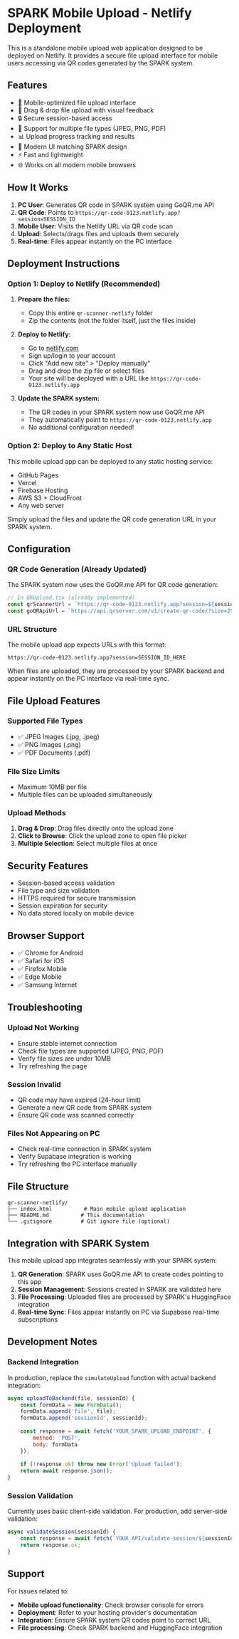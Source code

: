 # SPARK Mobile Upload - Netlify Deployment

This is a standalone mobile upload web application designed to be deployed on Netlify. It provides a secure file upload interface for mobile users accessing via QR codes generated by the SPARK system.

## Features

- 📱 Mobile-optimized file upload interface
- 📂 Drag & drop file upload with visual feedback
- 🔒 Secure session-based access
- 📄 Support for multiple file types (JPEG, PNG, PDF)
- 📊 Upload progress tracking and results
- 🎨 Modern UI matching SPARK design
- ⚡ Fast and lightweight
- 🌐 Works on all modern mobile browsers

## How It Works

1. **PC User**: Generates QR code in SPARK system using GoQR.me API
2. **QR Code**: Points to `https://qr-code-0123.netlify.app?session=SESSION_ID`
3. **Mobile User**: Visits the Netlify URL via QR code scan
4. **Upload**: Selects/drags files and uploads them securely
5. **Real-time**: Files appear instantly on the PC interface

## Deployment Instructions

### Option 1: Deploy to Netlify (Recommended)

1. **Prepare the files:**
   - Copy this entire `qr-scanner-netlify` folder
   - Zip the contents (not the folder itself, just the files inside)

2. **Deploy to Netlify:**
   - Go to [netlify.com](https://netlify.com)
   - Sign up/login to your account
   - Click "Add new site" > "Deploy manually"
   - Drag and drop the zip file or select files
   - Your site will be deployed with a URL like `https://qr-code-0123.netlify.app`

3. **Update the SPARK system:**
   - The QR codes in your SPARK system now use GoQR.me API
   - They automatically point to `https://qr-code-0123.netlify.app`
   - No additional configuration needed!

### Option 2: Deploy to Any Static Host

This mobile upload app can be deployed to any static hosting service:
- GitHub Pages
- Vercel
- Firebase Hosting
- AWS S3 + CloudFront
- Any web server

Simply upload the files and update the QR code generation URL in your SPARK system.

## Configuration

### QR Code Generation (Already Updated)

The SPARK system now uses the GoQR.me API for QR code generation:

```javascript
// In QRUpload.tsx (already implemented)
const qrScannerUrl = `https://qr-code-0123.netlify.app?session=${sessionId}`;
const goQRApiUrl = `https://api.qrserver.com/v1/create-qr-code/?size=256x256&format=png&data=${encodeURIComponent(qrScannerUrl)}`;
```

### URL Structure

The mobile upload app expects URLs with this format:
```
https://qr-code-0123.netlify.app?session=SESSION_ID_HERE
```

When files are uploaded, they are processed by your SPARK backend and appear instantly on the PC interface via real-time sync.

## File Upload Features

### Supported File Types
- ✅ JPEG Images (.jpg, .jpeg)
- ✅ PNG Images (.png)
- ✅ PDF Documents (.pdf)

### File Size Limits
- Maximum 10MB per file
- Multiple files can be uploaded simultaneously

### Upload Methods
1. **Drag & Drop**: Drag files directly onto the upload zone
2. **Click to Browse**: Click the upload zone to open file picker
3. **Multiple Selection**: Select multiple files at once

## Security Features

- Session-based access validation
- File type and size validation
- HTTPS required for secure transmission
- Session expiration for security
- No data stored locally on mobile device

## Browser Support

- ✅ Chrome for Android
- ✅ Safari for iOS  
- ✅ Firefox Mobile
- ✅ Edge Mobile
- ✅ Samsung Internet

## Troubleshooting

### Upload Not Working
- Ensure stable internet connection
- Check file types are supported (JPEG, PNG, PDF)
- Verify file sizes are under 10MB
- Try refreshing the page

### Session Invalid
- QR code may have expired (24-hour limit)
- Generate a new QR code from SPARK system
- Ensure QR code was scanned correctly

### Files Not Appearing on PC
- Check real-time connection in SPARK system
- Verify Supabase integration is working
- Try refreshing the PC interface manually

## File Structure

```
qr-scanner-netlify/
├── index.html          # Main mobile upload application
├── README.md          # This documentation
└── .gitignore         # Git ignore file (optional)
```

## Integration with SPARK System

This mobile upload app integrates seamlessly with your SPARK system:

1. **QR Generation**: SPARK uses GoQR.me API to create codes pointing to this app
2. **Session Management**: Sessions created in SPARK are validated here
3. **File Processing**: Uploaded files are processed by SPARK's HuggingFace integration
4. **Real-time Sync**: Files appear instantly on PC via Supabase real-time subscriptions

## Development Notes

### Backend Integration

In production, replace the `simulateUpload` function with actual backend integration:

```javascript
async uploadToBackend(file, sessionId) {
    const formData = new FormData();
    formData.append('file', file);
    formData.append('sessionId', sessionId);
    
    const response = await fetch('YOUR_SPARK_UPLOAD_ENDPOINT', {
        method: 'POST',
        body: formData
    });
    
    if (!response.ok) throw new Error('Upload failed');
    return await response.json();
}
```

### Session Validation

Currently uses basic client-side validation. For production, add server-side validation:

```javascript
async validateSession(sessionId) {
    const response = await fetch(`YOUR_API/validate-session/${sessionId}`);
    return response.ok;
}
```

## Support

For issues related to:
- **Mobile upload functionality**: Check browser console for errors
- **Deployment**: Refer to your hosting provider's documentation  
- **Integration**: Ensure SPARK system QR codes point to correct URL
- **File processing**: Check SPARK backend and HuggingFace integration
